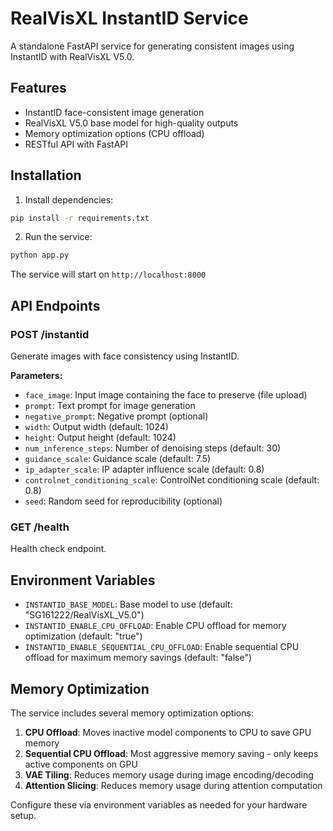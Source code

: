 # RealVisXL InstantID Service

A standalone FastAPI service for generating consistent images using InstantID with RealVisXL V5.0.

## Features

-   InstantID face-consistent image generation
-   RealVisXL V5.0 base model for high-quality outputs
-   Memory optimization options (CPU offload)
-   RESTful API with FastAPI

## Installation

1. Install dependencies:

```bash
pip install -r requirements.txt
```

2. Run the service:

```bash
python app.py
```

The service will start on `http://localhost:8000`

## API Endpoints

### POST /instantid

Generate images with face consistency using InstantID.

**Parameters:**

-   `face_image`: Input image containing the face to preserve (file upload)
-   `prompt`: Text prompt for image generation
-   `negative_prompt`: Negative prompt (optional)
-   `width`: Output width (default: 1024)
-   `height`: Output height (default: 1024)
-   `num_inference_steps`: Number of denoising steps (default: 30)
-   `guidance_scale`: Guidance scale (default: 7.5)
-   `ip_adapter_scale`: IP adapter influence scale (default: 0.8)
-   `controlnet_conditioning_scale`: ControlNet conditioning scale (default: 0.8)
-   `seed`: Random seed for reproducibility (optional)

### GET /health

Health check endpoint.

## Environment Variables

-   `INSTANTID_BASE_MODEL`: Base model to use (default: "SG161222/RealVisXL_V5.0")
-   `INSTANTID_ENABLE_CPU_OFFLOAD`: Enable CPU offload for memory optimization (default: "true")
-   `INSTANTID_ENABLE_SEQUENTIAL_CPU_OFFLOAD`: Enable sequential CPU offload for maximum memory savings (default: "false")

## Memory Optimization

The service includes several memory optimization options:

1. **CPU Offload**: Moves inactive model components to CPU to save GPU memory
2. **Sequential CPU Offload**: Most aggressive memory saving - only keeps active components on GPU
3. **VAE Tiling**: Reduces memory usage during image encoding/decoding
4. **Attention Slicing**: Reduces memory usage during attention computation

Configure these via environment variables as needed for your hardware setup.
